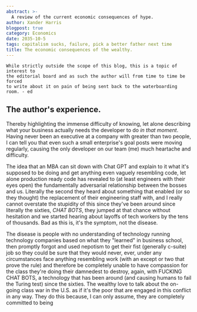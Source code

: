 ```yaml
---
abstract: >-
  A review of the current economic consequences of hype.
author: Xander Harris
blogpost: true
category: Economics
date: 2035-10-5
tags: capitalism sucks, failure, pick a better father next time
title: The economic consequences of the wealthy.
---
```


```{sidebar} Economics
While strictly outside the scope of this blog, this is a topic of interest to
the editorial board and as such the author will from time to time be forced
to write about it on pain of being sent back to the waterboarding room. - ed
```

## The author's experience.

Thereby highlighting the immense difficulty of knowing, let alone describing
what your business actually needs the developer to do _in that moment_.
Having never been an executive at a company with greater than two people, I
can tell you that even such a small enterprise's goal posts were moving
regularly, causing the only developer on our team (me) much heartache and
difficulty.

The idea that an MBA can sit down with Chat GPT and explain to it what it's
supposed to be doing and get anything even vaguely resembling code, let alone
production ready code has revealed to (at least engineers with their eyes open)
the fundamentally adversarial relationship between the bosses and us. Literally
the second they heard about something that enabled (or so they thought) the
replacement of their engineering staff with, and I really cannot overstate the
stupidity of this since they've been around since literally the
sixties, _CHAT BOTS_, they jumped at that chance without hesitation and we
started hearing about layoffs of tech workers by the tens of thousands. Bad as
this is, it's the symptom, not the disease.

The disease is people with no understanding of technology running technology
companies based on what they "learned" in business school, then promptly
forgot and used nepotism to get their fist (generally c-suite) job so they
could be sure that they would never, ever, under any circumstances face
anything resembling work (with an except or two that prove the rule) and
therefore be completely unable to have compassion for the class they're doing
their damnedest to destroy, again, with FUCKING CHAT BOTS, a technology that
has been around (and causing humans to fail the Turing test) since the sixties.
The wealthy love to talk about the on-going class war in the U.S. as if it's
the poor that are engaged in this conflict in any way. They do this because,
I can only assume, they are completely committed to being
